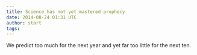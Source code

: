 ```yaml
---
title: Science has not yet mastered prophecy
date: 2014-08-24 01:31 UTC
author: start
tags:
---
```


We predict too much for the next year and yet far too little for the next ten.
